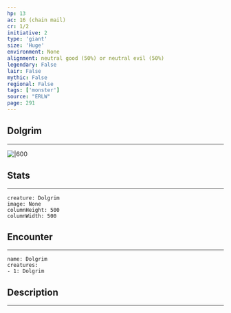 ```yaml
---
hp: 13
ac: 16 (chain mail)
cr: 1/2
initiative: 2
type: 'giant'    
size: 'Huge'
environment: None
alignment: neutral good (50%) or neutral evil (50%)
legendary: False
lair: False
mythic: False
regional: False
tags: ['monster']
source: "ERLW"
page: 291
---
```


## Dolgrim
---

![|600](D:/Program%20Files/5e.tools/img/bestiary/ERLW/Dolgrim.png)

## Stats
---

```statblock
creature: Dolgrim
image: None
columnHeight: 500
columnWidth: 500
```

## Encounter
---

```encounter-table
name: Dolgrim
creatures:
- 1: Dolgrim
```

## Description
---




